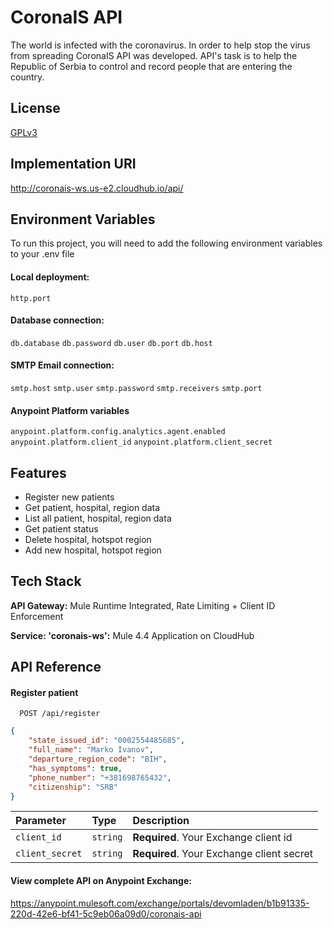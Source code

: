 
# CoronaIS API

The world is infected with the coronavirus. In order to help stop the virus from spreading CoronaIS API was developed.
API's task is to help the Republic of Serbia to control and record people that are
entering the country.


## License

[GPLv3](https://choosealicense.com/licenses/gpl-3.0)


## Implementation URI

http://coronais-ws.us-e2.cloudhub.io/api/


## Environment Variables

To run this project, you will need to add the following environment variables to your .env file

#### Local deployment:
`http.port`

#### Database connection:
`db.database`
`db.password`
`db.user`
`db.port`
`db.host`

#### SMTP Email connection:
`smtp.host`
`smtp.user`
`smtp.password`
`smtp.receivers`
`smtp.port`

#### Anypoint Platform variables
`anypoint.platform.config.analytics.agent.enabled`
`anypoint.platform.client_id`
`anypoint.platform.client_secret`
## Features

- Register new patients
- Get patient, hospital, region data
- List all patient, hospital, region data
- Get patient status
- Delete hospital, hotspot region
- Add new hospital, hotspot region


## Tech Stack

**API Gateway:** Mule Runtime Integrated, Rate Limiting + Client ID Enforcement

**Service: 'coronais-ws':** Mule 4.4 Application on CloudHub


## API Reference

#### Register patient

```http
  POST /api/register
```

```json
{
    "state_issued_id": "0002554485685",
    "full_name": "Marko Ivanov",
    "departure_region_code": "BIH",
    "has_symptoms": true,
    "phone_number": "+381698765432",
    "citizenship": "SRB"
}
```

| Parameter | Type     | Description                |
| :-------- | :------- | :------------------------- |
| `client_id` | `string` | **Required**. Your Exchange client id |
| `client_secret` | `string` | **Required**. Your Exchange client secret |

#### View complete API on Anypoint Exchange:
https://anypoint.mulesoft.com/exchange/portals/devomladen/b1b91335-220d-42e6-bf41-5c9eb06a09d0/coronais-api

